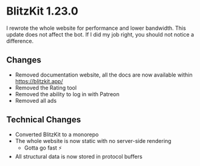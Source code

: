 # BlitzKit 1.23.0

I rewrote the whole website for performance and lower bandwidth. This update does not affect the bot. If I did my job right, you should not notice a difference.

## Changes

- Removed documentation website, all the docs are now available within https://blitzkit.app/
- Removed the Rating tool
- Removed the ability to log in with Patreon
- Removed all ads

## Technical Changes

- Converted BlitzKit to a monorepo
- The whole website is now static with no server-side rendering
  - Gotta go fast ⚡
- All structural data is now stored in protocol buffers
